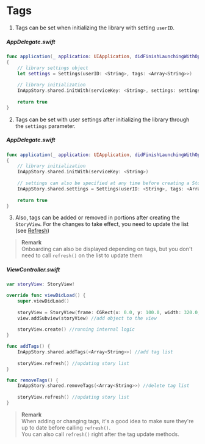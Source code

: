 # Tags

1) Tags can be set when initializing the library with setting `userID`.

##### AppDelegate.swift
```swift
func application(_ application: UIApplication, didFinishLaunchingWithOptions launchOptions: [UIApplication.LaunchOptionsKey: Any]?) -> Bool
{
    // library settings object
    let settings = Settings(userID: <String>, tags: <Array<String>>)
    
    // library initialization
    InAppStory.shared.initWith(serviceKey: <String>, settings: settings)
    
    return true
}
```

2) Tags can be set with user settings after initializing the library through the `settings` parameter.

##### AppDelegate.swift
```swift
func application(_ application: UIApplication, didFinishLaunchingWithOptions launchOptions: [UIApplication.LaunchOptionsKey: Any]?) -> Bool
{
    // library initialization
    InAppStory.shared.initWith(serviceKey: <String>)
     
    // settings can also be specified at any time before creating a StoryView or calling individual stories
    InAppStory.shared.settings = Settings(userID: <String>, tags: <Array<String>>)
    
    return true
}
```

3) Also, tags can be added or removed in portions after creating the `StoryView`. For the changes to take effect, you need to update the list (see [Refresh](Refresh.md))

> **Remark**  
> Onboarding can also be displayed depending on tags, but you don't need to call `refresh()` on the list to update them

##### ViewController.swift
```swift
var storyView: StoryView!

override func viewDidLoad() {
    super.viewDidLoad()
        
    storyView = StoryView(frame: CGRect(x: 0.0, y: 100.0, width: 320.0, height: 160.0)) //initialize StoryView
    view.addSubview(storyView) //add object to the view
    
    storyView.create() //running internal logic
}

func addTags() {
    InAppStory.shared.addTags(<Array<String>>) //add tag list
    
    storyView.refresh() //updating story list
}

func removeTags() {
    InAppStory.shared.removeTags(<Array<String>>) //delete tag list
    
    storyView.refresh() //updating story list
}
```
> **Remark**  
>When adding or changing tags, it's a good idea to make sure they're up to date before calling `refresh()`.  
>You can also call `refresh()` right after the tag update methods.